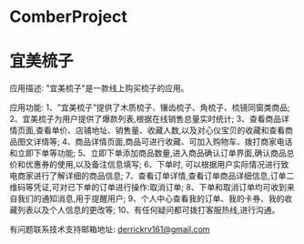 # ComberProject
# 宜美梳子

应用描述: "宜美梳子"是一款线上购买梳子的应用。

应用功能: 
      1、"宜美梳子"提供了木质梳子、镶齿梳子、角梳子、梳镜同窗类商品; 
      2、宜美梳子为用户提供了爆款列表,根据在线销售总量实时统计; 
      3、查看商品详情页面,查看单价、店铺地址、销售量、收藏人数,以及对心仪宝贝的收藏和查看商品图文详情等;
      4、商品详情页面,商品可进行收藏、可加入购物车、拨打商家电话和立即下单等功能; 
      5、立即下单添加商品数量,进入商品确认订单界面,确认商品总价和优惠券的使用,以及备注信息填写; 
      6、下单时, 可以根据用户实际情况进行致电商家进行了解详细的商品信息; 
      7、查看订单详情,查看订单商品详细信息,订单二维码等凭证,可对已下单的订单进行操作:取消订单; 
      8、下单和取消订单均可收到来自我们的通知消息,用于提醒用户;
      9、个人中心查看我的订单、我的卡券、我的收藏列表以及个人信息的更改等;
      10、有任何疑问都可拨打客服热线,进行沟通。
      
有问题联系技术支持邮箱地址: derrickrv161@gmail.com
